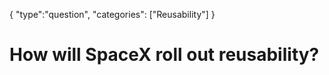 {
    "type":"question",
    "categories": ["Reusability"]
}

# How will SpaceX roll out reusability?
